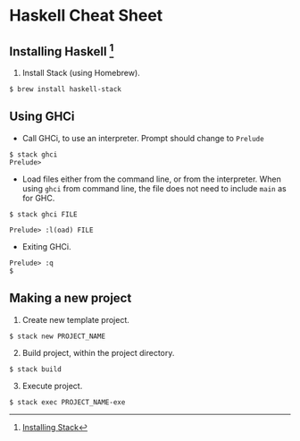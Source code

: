 # Haskell Cheat Sheet

## Installing Haskell [^installation]
[^installation]: [Installing Stack](https://docs.haskellstack.org/en/stable/install_and_upgrade/#using-homebrew)
1. Install Stack (using Homebrew).
```
$ brew install haskell-stack
```

## Using GHCi
- Call GHCi, to use an interpreter. Prompt should change to `Prelude`
```
$ stack ghci
Prelude>
```

- Load files either from the command line, or from the interpreter. When using `ghci` from command line, the file does not need to include `main` as for GHC.
```
$ stack ghci FILE
```
```
Prelude> :l(oad) FILE
```

- Exiting GHCi.
```
Prelude> :q
$
```

## Making a new project
1. Create new template project.
```
$ stack new PROJECT_NAME
```

2. Build project, within the project directory.
```
$ stack build
```

3. Execute project.
```
$ stack exec PROJECT_NAME-exe
```